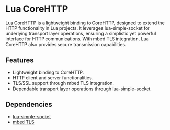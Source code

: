 # Lua CoreHTTP

Lua CoreHTTP is a lightweight binding to CoreHTTP, designed to extend the HTTP functionality in Lua projects. It leverages lua-simple-socket for underlying transport layer operations, ensuring a simplistic yet powerful interface for HTTP communications. With mbed TLS integration, Lua CoreHTTP also provides secure transmission capabilities.

## Features

- Lightweight binding to CoreHTTP.
- HTTP client and server functionalities.
- TLS/SSL support through mbed TLS integration.
- Dependable transport layer operations through lua-simple-socket.

## Dependencies

- [lua-simple-socket](https://github.com/alis-is/lua-simple-socket)
- [mbed TLS](https://tls.mbed.org/)

